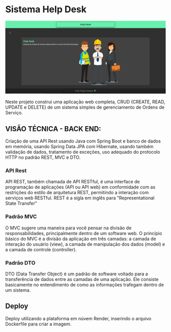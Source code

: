 # Sistema Help Desk

<img src="home.PNG" alt="Home">

Neste projeto construi uma aplicação web completa, CRUD (CREATE, READ, UPDATE e DELETE) de um sistema simples de gerenciamento de Ordens de Serviço.



## VISÃO TÉCNICA - BACK END:

Criação de uma API Rest usando Java com Spring Boot e banco de dados em memória, 
usando Spring Data JPA com Hibernate, usando também validação de dados, tratamento de exceções, uso adequado do protocolo HTTP no padrão REST, MVC e DTO.

### API Rest

API REST, também chamada de API RESTful, é uma interface de programação de aplicações (API ou API web) em conformidade com as restrições do estilo de arquitetura REST, permitindo a interação com serviços web RESTful. REST é a sigla em inglês para "Representational State Transfer"

### Padrão MVC

O MVC sugere uma maneira para você pensar na divisão de responsabilidades, principalmente dentro de um software web. O princípio básico do MVC é a divisão da aplicação em três camadas: a camada de interação do usuário (view), a camada de manipulação dos dados (model) e a camada de controle (controller).

### Padrão DTO

DTO (Data Transfer Object) é um padrão de software voltado para a transferência de dados entre as camadas de uma aplicação. Ele consiste basicamente no entendimento de como as informações trafegam dentro de um sistema.


## Deploy
Deploy utilizando a plataforma em núvem Render, inserindo o arquivo Dockerfile para criar a imagem.
